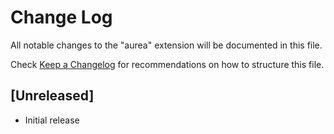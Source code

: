 # Change Log

All notable changes to the "aurea" extension will be documented in this file.

Check [Keep a Changelog](http://keepachangelog.com/) for recommendations on how to structure this file.

## [Unreleased]

- Initial release
